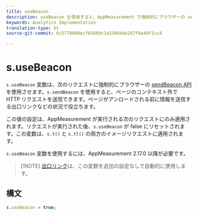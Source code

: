 ```yaml
---
title: useBeacon
description: useBeacon を使用すると、AppMeasurement で強制的にブラウザーの sendBeacon API を使用できます
keywords: Analytics Implementation
translation-type: ht
source-git-commit: 6c57780d0ecf65669c1a5306dde267f6e48f1cc4

---
```



# s.useBeacon

`s.useBeacon` 変数は、次のリクエストに強制的にブラウザーの [sendBeacon API](https://developer.mozilla.org/ja-JP/docs/Web/API/Navigator/sendBeacon) を使用させます。`s.sendBeacon` を使用すると、ページのコンテキスト外で HTTP リクエストを送信できます。ページがアンロードされる前に情報を送信する出口リンクなどの状況で役立ちます。

この値の設定は、AppMeasurement が実行される次のリクエストにのみ適用されます。リクエストが実行された後、`s.useBeacon` が false にリセットされます。この変数は、`s.t()` と `s.tl()` の両方のイメージリクエストに適用されます。

`s.useBeacon` 変数を使用するには、AppMeasurement 2.17.0 以降が必要です。

> [!NOTE] [出口リンク](s-linktrackvars.md)は、この変数を追加の設定なしで自動的に使用します。

## 構文

```js
s.useBeacon = true;
```
